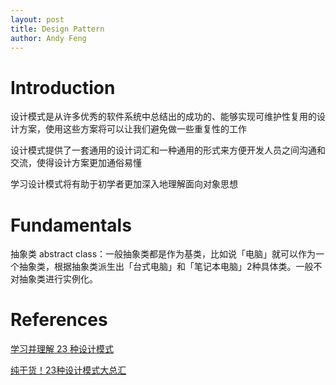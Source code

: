 ```yaml
---
layout: post
title: Design Pattern
author: Andy Feng
---
```

# Introduction

设计模式是从许多优秀的软件系统中总结出的成功的、能够实现可维护性复用的设计方案，使用这些方案将可以让我们避免做一些重复性的工作

设计模式提供了一套通用的设计词汇和一种通用的形式来方便开发人员之间沟通和交流，使得设计方案更加通俗易懂

学习设计模式将有助于初学者更加深入地理解面向对象思想

# Fundamentals

抽象类 abstract class：一般抽象类都是作为基类，比如说「电脑」就可以作为一个抽象类，根据抽象类派生出「台式电脑」和「笔记本电脑」2种具体类。一般不对抽象类进行实例化。

# References #
[学习并理解 23 种设计模式](https://github.com/xietao3/Study-Plan/blob/master/DesignPatterns/README.md)

[纯干货！23种设计模式大总汇](https://www.jianshu.com/p/dbc8a279165d)